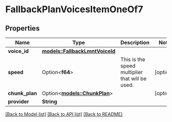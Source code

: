 # FallbackPlanVoicesItemOneOf7

## Properties

Name | Type | Description | Notes
------------ | ------------- | ------------- | -------------
**voice_id** | [**models::FallbackLmntVoiceId**](FallbackLMNTVoiceId.md) |  | 
**speed** | Option<**f64**> | This is the speed multiplier that will be used. | [optional]
**chunk_plan** | Option<[**models::ChunkPlan**](ChunkPlan.md)> |  | [optional]
**provider** | **String** |  | 

[[Back to Model list]](../README.md#documentation-for-models) [[Back to API list]](../README.md#documentation-for-api-endpoints) [[Back to README]](../README.md)


